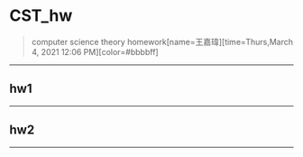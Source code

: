 # CST_hw
> computer science theory homework[name=王嘉瑋][time=Thurs,March 4, 2021 12:06 PM][color=#bbbbff]


 ---

## hw1

 ---

## hw2

 ---

